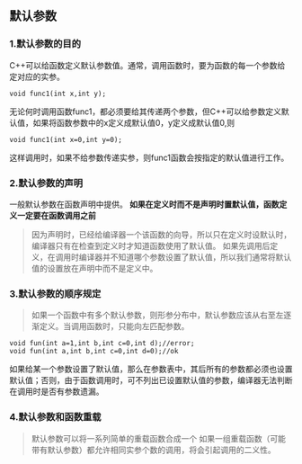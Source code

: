 ## 默认参数
### 1.默认参数的目的
C++可以给函数定义默认参数值。通常，调用函数时，要为函数的每一个参数给定对应的实参。
```
void func1(int x,int y);
```
无论何时调用函数func1，都必须要给其传递两个参数，但C++可以给参数定义默认值，如果将函数参数中的x定义成默认值0，y定义成默认值0,则
```
void func1(int x=0,int y=0);
```
这样调用时，如果不给参数传递实参，则func1函数会按指定的默认值进行工作。

### 2.默认参数的声明
一般默认参数在函数声明中提供。
**如果在定义时而不是声明时置默认值，函数定义一定要在函数调用之前**
>因为声明时，已经给编译器一个该函数的向导，所以只在定义时设默认时，编译器只有在检查到定义时才知道函数使用了默认值。
>如果先调用后定义，在调用时编译器并不知道哪个参数设置了默认值，所以我们通常将默认值的设置放在声明中而不是定义中。

### 3.默认参数的顺序规定
>如果一个函数中有多个默认参数，则形参分布中，默认参数应该从右至左逐渐定义。当调用函数时，只能向左匹配参数。
```
void fun(int a=1,int b,int c=0,int d);//error;
void fun(int a,int b,int c=0,int d=0);//ok
```
如果给某一个参数设置了默认值，那么在参数表中，其后所有的参数都必须也设置默认值；否则，由于函数调用时，可不列出已设置默认值的参数，编译器无法判断在调用时是否有参数遗漏。

### 4.默认参数和函数重载

>默认参数可以将一系列简单的重载函数合成一个
>如果一组重载函数（可能带有默认参数）都允许相同实参个数的调用，将会引起调用的二义性。
